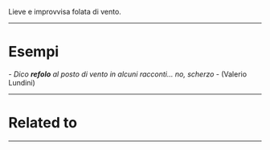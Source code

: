 Lieve e improvvisa folata di vento.

----------------------------------------------------------------

# Esempi
_- Dico **refolo** al posto di vento in alcuni racconti... no, scherzo -_ (Valerio Lundini)

----------------------------------------------------------------

# Related to


----------------------------------------------------------------